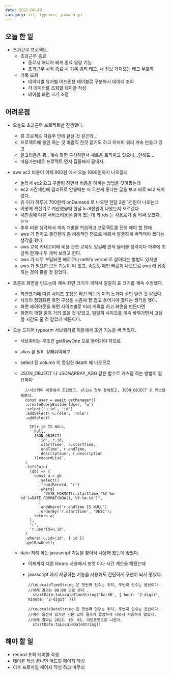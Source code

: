 ```yaml
---
date: 2022-06-18
category: til, typeorm, javascript
---
```


## 오늘 한 일

- 초과근무 프로젝트
  - 초과근무 종료
    - 종료시 매니저 에게 종료 알람 기능
    - 초과근무 시작 종료 시 기록 쿼리 태그, 내 정보 가져오는 태그 무효화
  - 기록 조회
    - 데이터별 유저별 어드민용 테이블로 구분해서 데이터 조회
    - 각 데이터를 조회할 테이블 작성
    - 테이블 화면 크기 조정

## 어려운점

- 오늘도 초과근무 프로젝트만 진행했다.
  - 휴 프로젝트 다음주 안에 끝날 것 같은데...
  - 프로젝트에 올인 하는 것 바람직 한것 같기도 하고 어처피 쿼리 계속 만들고 있고
  - 알고리즘은 뭐.. 계속 화면 구상하면서 새로운 로직짜고 있으니...안해도...
  - 마음가는대로 프로젝트 먼저 집중해서 끝내자.
- aws ec2 비용이 어제 900원 에서 오늘 1600원까지 나오길래
  - 놀라서 ec2 끄고 구글링 하면서 비용을 아끼는 방법을 찾아봤는데
  - ec2 시간제한에 걸리므로 안쓸때는 꺼 두는게 좋다는 글을 보고 바로 ec2 꺼버렸다.
  - 휴 이거 하루에 700원씩 onDemand 로 나오면 한달 2만 1천원이 나오는데
  - 어떻게 계산기로 계산했을때 한달 5~8천원이 나왔는지 모르겠다
  - 내친김애 다른 서비스비용을 읽어 봤는데 와 rds 는 사용료가 좀 비싸 보였다. ㅠㅠ
  - 추후 비용 생각해서 계속 개발을 학습하고 프로젝트를 진행 해야 할 텐데
  - aws 가 편하고 좋긴한데 좀 비용적인 면으로 배워서 알뜰하게 써먹어야 겠다는 생각을 했다
  - aws 교육 카테고리에 비용 관련 교육도 있길래 먼저 들어볼 생각이다 하루에 조금씩 한개나 두 개씩 보려고 한다.
  - aws 가 너무 부담되면 헤로쿠나 netlify vercel 로 갈아타는 방법도 있지만
  - aws 가 필요한 모든 기능이 다 있고, 속도도 제법 빠르게 나오므로 aws 에 집중하는 것이 좋을 것 같았다.
- 프론트 화면을 만드는데 계속 화면 크기가 깨져서 일일히 표 크기를 계속 수정했다.
  - 화면크기에 따른 사이즈 조정은 하긴 하는데 이거 노가다 성인 일인 것 같았다.
  - 차라리 정형화된 화면 구상을 처음에 잘 잡고 들어가야 겠다는 생각을 했다.
  - 화면 레이아웃을 화면 사이즈별로 미리 계획을 하고 화면을 만든다면
  - 화면이 깨질 일이 거의 없을 것 같았고, 일일히 사이즈를 계속 바꿔가면서 고생 할 시간도 줄 것 같았기 때문이다.
- 오늘 드디어 typeorm 서브쿼리를 이용해서 조인 기능을 써 먹었다.

  - 서브쿼리는 무조건 getRawOne 으로 들어가야 하므로
  - alias 를 필히 정해줘야하고
  - select 된 column 이 동일한 depth 에 나오므로
  - JSON_OBJECT 나 JSONARRAY_AGG 같은 함수로 커스텀 하는 방법이 필요하다
    ```
      //서브쿼리 이용해서 조인했고, alias 전부 정해줬고, JSON_OBJECT 로 커스텀 해줬다.
      const user = await getManager()
      .createQueryBuilder(User, 'u')
      .select('u.id', 'id')
      .addSelect('u.role', 'role')
      .addSelect(
        `
        IF(r.id IS NULL,
          null,
          JSON_OBJECT(
            'id', r.id,
            'startTime', r.startTime,
            'endTime', r.endTime,
            'description', r.description
          ))recordList`,
      )
      .leftJoin(
        (qb) => {
          const a = qb
            .select()
            .from(Record, 'r')
            .where(
              "DATE_FORMAT(r.startTime,'%Y-%m-%d')=DATE_FORMAT(NOW(),'%Y-%m-%d')",
            )
            .andWhere('r.endTime IS NULL')
            .orderBy('r.startTime', 'DESC');
          return a;
        },
        'r',
        'r.userId=u.id',
      )
      .where('u.id=:id', { id })
      .getRawOne();
    ```
  - date 처리 하는 javascript 기능을 찾아서 사용해 봤는데 좋았다.

    - 이제까지 다른 library 사용해서 포맷 이나 시간 계산을 해줬는데
    - javascript 에서 제공하는 기능을 사용해도 간단하게 구현이 되서 좋았다.

      ```
      //toLocaleTimeString 은 첫번째 인수는 위치, 두번째 인수는 옵션이다.
      //아래 결과는 00:00 으로 뜬다 .
        startDate.toLocaleTimeString('ko-KR', { hour: '2-digit', minute: '2-digit' })}

      //toLocaleDateString 은 첫번째 인수는 위치, 두번째 인수는 옵션이다.
      //여러 옵션이 있지만 기본 값이 결과가 깔끔하게 나와서 사용하지 않았다.
      //아래 결과는 2022. 10. 01. 이런포멧으로 나온다.
        startDate.toLocaleDateString()
      ```

## 해야 할 일

- record 조회 테이블 작성
- 테이블 작성 끝나면 어드민 페이지 작성
- 이후 프로파일 페이지 작성 하고 마무리
